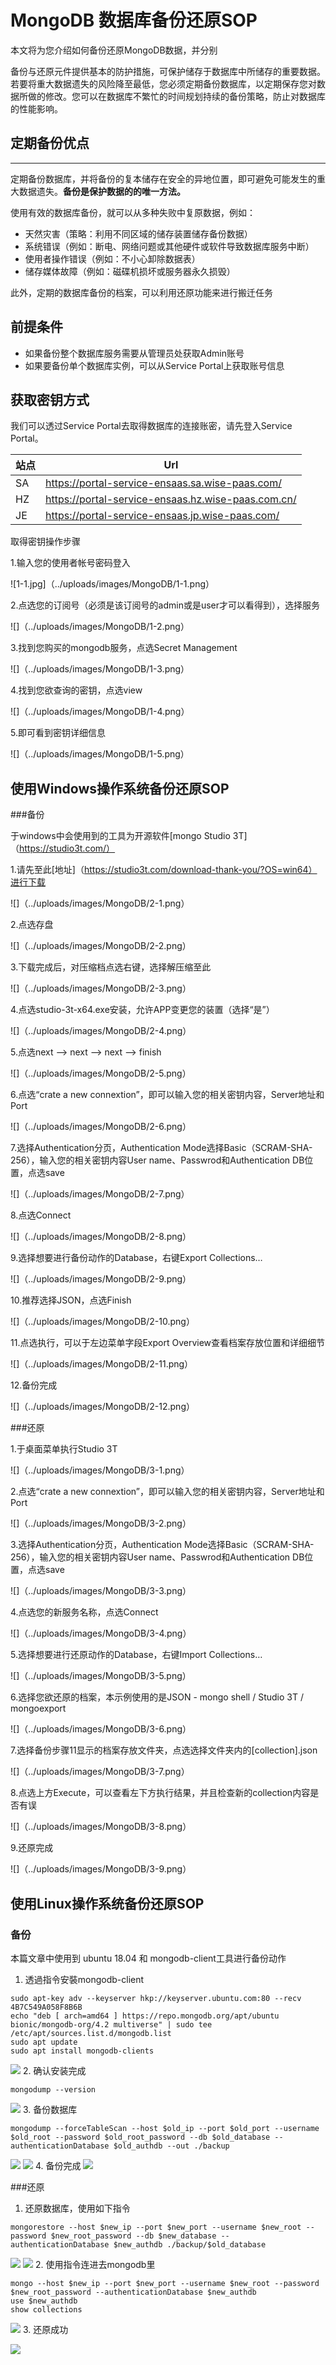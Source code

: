# MongoDB 数据库备份还原SOP

本文将为您介绍如何备份还原MongoDB数据，并分别

备份与还原元件提供基本的防护措施，可保护储存于数据库中所储存的重要数据。若要将重大数据遗失的风险降至最低，您必须定期备份数据库，以定期保存您对数据所做的修改。您可以在数据库不繁忙的时间规划持续的备份策略，防止对数据库的性能影响。

## 定期备份优点
------------------------------------------
定期备份数据库，并将备份的复本储存在安全的异地位置，即可避免可能发生的重大数据遗失。**备份是保护数据的的唯一方法。**



使用有效的数据库备份，就可以从多种失败中复原数据，例如：
- 天然灾害（策略：利用不同区域的储存装置储存备份数据）
- 系统错误（例如：断电、网络问题或其他硬件或软件导致数据库服务中断）
- 使用者操作错误（例如：不小心卸除数据表）
- 储存媒体故障（例如：磁碟机损坏或服务器永久损毁）

此外，定期的数据库备份的档案，可以利用还原功能来进行搬迁任务

## 前提条件

- 如果备份整个数据库服务需要从管理员处获取Admin账号
- 如果要备份单个数据库实例，可以从Service Portal上获取账号信息

## 获取密钥方式

我们可以透过Service Portal去取得数据库的连接账密，请先登入Service Portal。

| 站点 | Url | 
| --- | --- |
| SA | https://portal-service-ensaas.sa.wise-paas.com/ |
| HZ | https://portal-service-ensaas.hz.wise-paas.com.cn/ |
| JE | https://portal-service-ensaas.jp.wise-paas.com/ |

取得密钥操作步骤

1.输入您的使用者帐号密码登入

![1-1.jpg]（../uploads/images/MongoDB/1-1.png）

2.点选您的订阅号（必须是该订阅号的admin或是user才可以看得到），选择服务

![]（../uploads/images/MongoDB/1-2.png）

3.找到您购买的mongodb服务，点选Secret Management

![]（../uploads/images/MongoDB/1-3.png）

4.找到您欲查询的密钥，点选view

![]（../uploads/images/MongoDB/1-4.png）

5.即可看到密钥详细信息

![]（../uploads/images/MongoDB/1-5.png）
 

## 使用Windows操作系统备份还原SOP

###备份

于windows中会使用到的工具为开源软件[mongo Studio 3T]（https://studio3t.com/）

1.请先至此[地址]（https://studio3t.com/download-thank-you/?OS=win64）进行下载

![]（../uploads/images/MongoDB/2-1.png）

2.点选存盘

![]（../uploads/images/MongoDB/2-2.png）

3.下载完成后，对压缩档点选右键，选择解压缩至此

![]（../uploads/images/MongoDB/2-3.png）

4.点选studio-3t-x64.exe安装，允许APP变更您的装置（选择“是”）

![]（../uploads/images/MongoDB/2-4.png）

5.点选next --> next --> next --> finish

![]（../uploads/images/MongoDB/2-5.png）

6.点选“crate a new connextion”，即可以输入您的相关密钥内容，Server地址和Port

![]（../uploads/images/MongoDB/2-6.png）

7.选择Authentication分页，Authentication Mode选择Basic（SCRAM-SHA-256），输入您的相关密钥内容User name、Passwrod和Authentication DB位置，点选save

![]（../uploads/images/MongoDB/2-7.png）

8.点选Connect

![]（../uploads/images/MongoDB/2-8.png）

9.选择想要进行备份动作的Database，右键Export Collections…

![]（../uploads/images/MongoDB/2-9.png）

10.推荐选择JSON，点选Finish

![]（../uploads/images/MongoDB/2-10.png）

11.点选执行，可以于左边菜单字段Export Overview查看档案存放位置和详细细节

![]（../uploads/images/MongoDB/2-11.png）

12.备份完成

![]（../uploads/images/MongoDB/2-12.png）

###还原

1.于桌面菜单执行Studio 3T

![]（../uploads/images/MongoDB/3-1.png）

2.点选“crate a new connextion”，即可以输入您的相关密钥内容，Server地址和Port

![]（../uploads/images/MongoDB/3-2.png）

3.选择Authentication分页，Authentication Mode选择Basic（SCRAM-SHA-256），输入您的相关密钥内容User name、Passwrod和Authentication DB位置，点选save

![]（../uploads/images/MongoDB/3-3.png）

4.点选您的新服务名称，点选Connect

![]（../uploads/images/MongoDB/3-4.png）

5.选择想要进行还原动作的Database，右键Import Collections…

![]（../uploads/images/MongoDB/3-5.png）

6.选择您欲还原的档案，本示例使用的是JSON - mongo shell / Studio 3T / mongoexport

![]（../uploads/images/MongoDB/3-6.png）

7.选择备份步骤11显示的档案存放文件夹，点选选择文件夹内的[collection].json

![]（../uploads/images/MongoDB/3-7.png）

8.点选上方Execute，可以查看左下方执行结果，并且检查新的collection内容是否有误

![]（../uploads/images/MongoDB/3-8.png）

9.还原完成

![]（../uploads/images/MongoDB/3-9.png）

## 使用Linux操作系统备份还原SOP

### 备份

本篇文章中使用到 ubuntu 18.04 和 mongodb-client工具进行备份动作

1. 透過指令安裝mongodb-client
```
sudo apt-key adv --keyserver hkp://keyserver.ubuntu.com:80 --recv 4B7C549A058F8B6B
echo "deb [ arch=amd64 ] https://repo.mongodb.org/apt/ubuntu bionic/mongodb-org/4.2 multiverse" | sudo tee /etc/apt/sources.list.d/mongodb.list
sudo apt update
sudo apt install mongodb-clients
```
![](../uploads/images/MongoDB/4-1.png)
2. 确认安装完成
```
mongodump --version
```
![](../uploads/images/MongoDB/4-2.png)
3. 备份数据库
```
mongodump --forceTableScan --host $old_ip --port $old_port --username $old_root --password $old_root_password --db $old_database --authenticationDatabase $old_authdb --out ./backup
```
![](../uploads/images/MongoDB/4-3.png)
![](../uploads/images/MongoDB/4-3-2.png)
4. 备份完成
![](../uploads/images/MongoDB/4-4.png)

###还原

1. 还原数据库，使用如下指令
```
mongorestore --host $new_ip --port $new_port --username $new_root --password $new_root_password --db $new_database --authenticationDatabase $new_authdb ./backup/$old_database
```
![](../uploads/images/MongoDB/5-1-1.png)
![](../uploads/images/MongoDB/5-1-2.png)
2. 使用指令连进去mongodb里
```
mongo --host $new_ip --port $new_port --username $new_root --password $new_root_password --authenticationDatabase $new_authdb
use $new_authdb
show collections
```
![](../uploads/images/MongoDB/5-2.png)
3. 还原成功

![](../uploads/images/MongoDB/5-3.png)
